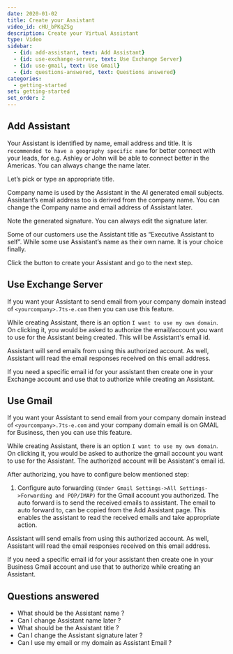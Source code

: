 ```yaml
---
date: 2020-01-02
title: Create your Assistant
video_id: cHU_bPKqZSg
description: Create your Virtual Assistant 
type: Video
sidebar:
  - {id: add-assistant, text: Add Assistant}
  - {id: use-exchange-server, text: Use Exchange Server}
  - {id: use-gmail, text: Use Gmail}
  - {id: questions-answered, text: Questions answered}
categories:
  - getting-started
set: getting-started
set_order: 2
---
```


## Add Assistant

Your Assistant is identified by name, email address and title. It is `recommended to have a geography specific name` for better connect with your leads, for e.g. Ashley or John will be able to connect better in the Americas. You can always change the name later.

Let’s pick or type an appropriate title. 

Company name is used by the Assistant in the AI generated email subjects. Assistant’s email address too is derived from the company name. You can change the Company name and email address of Assistant later.

Note the generated signature. You can always edit the signature later.

Some of our customers use the Assistant title as “Executive Assistant to self”. While some use Assistant’s name as their own name. It is your choice finally. 

Click the button to create your Assistant and go to the next step.

## Use Exchange Server
If you want your Assistant to send email from your company domain instead of `<yourcompany>.7ts-e.com` then you can use this feature.  

While creating Assistant, there is an option `I want to use my own domain`. On clicking it, you would be asked to authorize the email/account you want to use for the Assistant being created. This will be Assistant's email id. 

Assistant will send emails from using this authorized account. As well, Assistant will read the email responses received on this email address. 

If you need a specific email id for your assistant then create one in your Exchange account and use that to authorize while creating an Assistant. 

## Use Gmail
If you want your Assistant to send email from your company domain instead of `<yourcompany>.7ts-e.com` and your company domain email is on GMAIL for Business, then you can use this feature.  

While creating Assistant, there is an option `I want to use my own domain`. On clicking it, you would be asked to authorize the gmail account you want to use for the Assistant. The authorized account will be Assistant's email id. 

After authorizing, you have to configure below mentioned step:
1. Configure auto forwarding `(Under Gmail Settings->All Settings->Forwarding and POP/IMAP)` for the Gmail account you authorized. The auto forward is to send the received emails to assistant. The email to auto forward to, can be copied from the Add Assistant page. This enables the assistant to read the received emails and take appropriate action. 

Assistant will send emails from using this authorized account. As well, Assistant will read the email responses received on this email address. 

If you need a specific email id for your assistant then create one in your Business Gmail account and use that to authorize while creating an Assistant. 

## Questions answered
- What should be the Assistant name ? 
- Can I change Assistant name later ?
- What should be the Assistant title ? 
- Can I change the Assistant signature later ? 
- Can I use my email or my domain as Assistant Email ?

